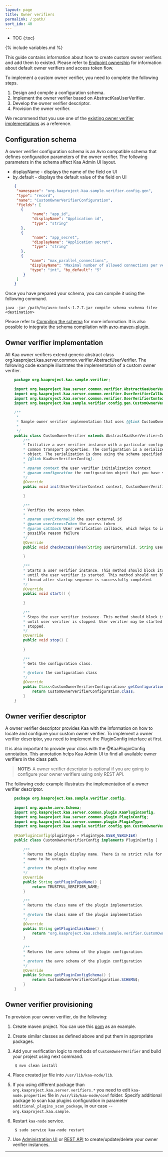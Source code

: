 ```yaml
---
layout: page
title: Owner verifiers
permalink: /:path/
sort_idx: 40
---
```


* TOC
{:toc}

{% include variables.md %}

This guide contains information about how to create custom owner verifiers and add them to existed. Please refer to [Endpoint ownership]({{root_url}}Programming-guide/Key-platform-features/Endpoint-ownership) for information about default owner verifiers
and access token flow.


To implement a custom owner verifier, you need to complete the following steps.

1. Design and compile a configuration schema.
2. Implement the owner verifier based on AbstractKaaUserVerifier.
3. Develop the owner verifier descriptor.
4. Provision the owner verifier.

We recommend that you use one of the [existing owner verifier implementations]({{github_url}}server/verifiers) as a reference.

## Configuration schema

A owner verifier configuration schema is an Avro compatible schema that defines configuration parameters of the owner verifier. The following parameters in the schema affect Kaa Admin UI layout.

* displayName - displays the name of the field on UI
* by_default - displays the default value of the field on UI  
  
```json
    {
     "namespace": "org.kaaproject.kaa.sample.verifier.config.gen", 
     "type": "record",
     "name": "CustomOwnerVerifierConfiguration",
     "fields": [
       {
            "name": "app_id",
            "displayName": "Application id",
            "type": "string"
       },
       {
            "name": "app_secret",
            "displayName": "Application secret",
            "type": "string"
       },
       {
           "name": "max_parallel_connections",
           "displayName": "Maximal number of allowed connections per verifier",
           "type": "int", "by_default": "5"
        }
     ]
    }
```
Once you have prepared your schema, you can compile it using the following command.  

```
java -jar /path/to/avro-tools-1.7.7.jar compile schema <schema file> <destination>
```

Please refer to [Compiling the schema](http://avro.apache.org/docs/current/gettingstartedjava.html#Compiling+the+schema) for more information. It is also possible to integrate the schema compilation with [avro-maven-plugin](http://avro.apache.org/docs/current/gettingstartedjava.html).

## Owner verifier implementation

All Kaa owner verifiers extend generic abstract class org.kaaproject.kaa.server.common.verifier.AbstractUserVerifier<T>. The following code example illustrates the implementation of a custom owner verifier.

```java
    package org.kaaproject.kaa.sample.verifier;
    
    import org.kaaproject.kaa.server.common.verifier.AbstractKaaUserVerifier;
    import org.kaaproject.kaa.server.common.verifier.UserVerifierCallback;
    import org.kaaproject.kaa.server.common.verifier.UserVerifierContext;
    import org.kaaproject.kaa.sample.verifier.config.gen.CustomOwnerVerifierConfiguration;
    
    /**
     * 
     * Sample owner verifier implementation that uses {@link CustomOwnerVerifierConfiguration} as configuration.
     *
     */
    public class CustomOwnerVerifier extends AbstractKaaUserVerifier<CustomOwnerVerifierConfiguration> {
        /**
        * Initialize a user verifier instance with a particular configuration and
        * common transport properties. The configuration is a serialized Avro
        * object. The serialization is done using the schema specified in
        * {@link KaaUserVerifierConfig}.
        *
        * @param context the user verifier initialization context
        * @param configuration the configuration object that you have specified during verifier provisioning.
        */
        @Override
        public void init(UserVerifierContext context, CustomOwnerVerifierConfiguration configuration) {
    
        }
        
        /**
        * Verifies the access token.
        *
        * @param userExternalId the user external id
        * @param userAccessToken the access token
        * @param callback User verification callback, which helps to identify verification status and
        * possible reason failure
        */
        @Override
        public void checkAccessToken(String userExternalId, String userAccessToken, UserVerifierCallback callback) {
    
        }
        
        /**
        * Starts a user verifier instance. This method should block its caller thread
        * until the user verifier is started. This method should not block its caller
        * thread after startup sequence is successfully completed.
        */
        @Override
        public void start() {
    
        }
        
        /**
        * Stops the user verifier instance. This method should block its current thread
        * until user verifier is stopped. User verifier may be started again after it is
        * stopped.
        */
        @Override
        public void stop() {
    
        }
        
        /**
        * Gets the configuration class.
        *
        * @return the configuration class
        */
        @Override
        public Class<CustomOwnerVerifierConfiguration> getConfigurationClass() {
            return CustomOwnerVerifierConfiguration.class;
        }
    }
```

## Owner verifier descriptor

A owner verifier descriptor provides Kaa with the information on how to locate and configure your custom owner verifier. To implement a owner verifier descriptor, you need to implement the PluginConfig interface at first.

It is also important to provide your class with the @KaaPluginConfig annotation. This annotation helps Kaa Admin UI to find all available owner verifiers in the class path.

>**NOTE:** A owner verifier descriptor is optional if you are going to configure your owner verifiers using only REST API.

The following code example illustrates the implementation of a owner verifier descriptor. 

```java
    package org.kaaproject.kaa.sample.verifier.config;
    
    import org.apache.avro.Schema;
    import org.kaaproject.kaa.server.common.plugin.KaaPluginConfig;
    import org.kaaproject.kaa.server.common.plugin.PluginConfig;
    import org.kaaproject.kaa.server.common.plugin.PluginType;
    import org.kaaproject.kaa.sample.verifier.config.gen.CustomOwnerVerifierConfiguration;
    
    @KaaPluginConfig(pluginType = PluginType.USER_VERIFIER)
    public class CustomOwnerVerifierConfig implements PluginConfig {
        
        /**
        * Returns the plugin display name. There is no strict rule for this
        * name to be unique.
        * 
        * @return the plugin display name
        */
        @Override
        public String getPluginTypeName() {
            return TRUSTFUL_VERIFIER_NAME;
        }
        
        /**
        * Returns the class name of the plugin implementation.
        *
        * @return the class name of the plugin implementation
        */
        @Override
        public String getPluginClassName() {
            return "org.kaaproject.kaa.schema.sample.verifier.CustomOwnerVerifier";
        }
        
        /**
        * Returns the avro schema of the plugin configuration.
        *
        * @return the avro schema of the plugin configuration
        */
        @Override
        public Schema getPluginConfigSchema() {
            return CustomOwnerVerifierConfiguration.SCHEMA$;
        }
    }
```

## Owner verifier provisioning

To provision your owner verifier, do the following:

1. Create maven project. You can use this [pom]({{github_url}}server/verifiers/trustful-verifier/pom.xml) as an example.
2. Create similar classes as defined above and put them in appropriate packages.
3. Add your verification logic to methods of `CustomOwnerVerifier` and build your project using next command.

		$ mvn clean install
		
4. Place created jar file into `/usr/lib/kaa-node/lib`.
5. If you using different package than `org.kaaproject.kaa.server.verifiers.*`  you need to edit `kaa-node.properties` file in `/usr/lib/kaa-node/conf` folder. Specify additional package to scan kaa plugins configuration in parameter `additional_plugins_scan_package`, in our case -- `org.kaaproject.kaa.sample`.
6. Restart `kaa-node` service.

		$ sudo service kaa-node restart
7. Use [Administration UI]({{root_url}}Glossary/#administration-ui) or [REST API]({{root_url}}Programming-guide/Server-REST-APIs/#!/Verifiers/editUserVerifier) to create/update/delete your owner verifier instances.

---
